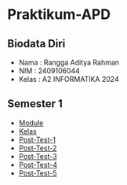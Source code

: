 # Praktikum-APD
## Biodata Diri
- Nama : Rangga Aditya Rahman
- NIM : 2409106044
- Kelas : A2 INFORMATIKA 2024
## Semester 1
- [Module](https://github.com/RxDnzMC/Praktikum-APD/tree/main/Module/Module%20Semester%201)
- [Kelas](https://github.com/RxDnzMC/Kelas-Praktikum-APD/tree/main)
- [Post-Test-1](https://github.com/RxDnzMC/Praktikum-APD/tree/main/Post%20Test/Post-Test-Semester-1/Post-Test-1)
- [Post-Test-2](https://github.com/RxDnzMC/Praktikum-APD/tree/main/Post%20Test/Post-Test-Semester-1/Post-Test-2)
- [Post-Test-3](https://github.com/RxDnzMC/Praktikum-APD/tree/main/Post%20Test/Post-Test-Semester-1/Post-Test-3)
- [Post-Test-4](https://github.com/RxDnzMC/Praktikum-APD/tree/main/Post%20Test/Post-Test-Semester-1/Post-Test-4)
- [Post-Test-5](https://github.com/RxDnzMC/Praktikum-APD/tree/main/Post%20Test/Post-Test-Semester-1/Post-Test-5)
